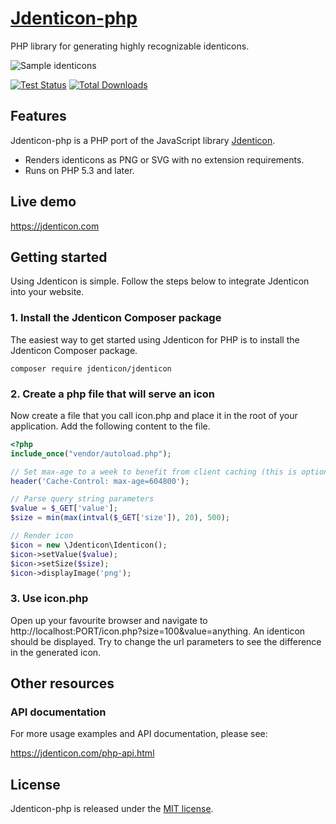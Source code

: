 # [Jdenticon-php](https://jdenticon.com)
PHP library for generating highly recognizable identicons.

![Sample identicons](https://jdenticon.com/hosted/github-samples.png)

[![Test Status](https://github.com/dmester/jdenticon-php/workflows/Tests/badge.svg)](https://travis-ci.org/dmester/jdenticon-php/actions)
[![Total Downloads](https://poser.pugx.org/jdenticon/jdenticon/downloads)](https://packagist.org/packages/jdenticon/jdenticon)

## Features
Jdenticon-php is a PHP port of the JavaScript library [Jdenticon](https://github.com/dmester/jdenticon).

* Renders identicons as PNG or SVG with no extension requirements.
* Runs on PHP 5.3 and later.

## Live demo
https://jdenticon.com

## Getting started
Using Jdenticon is simple. Follow the steps below to integrate Jdenticon into your website.

### 1. Install the Jdenticon Composer package
The easiest way to get started using Jdenticon for PHP is to install the Jdenticon Composer package.

```
composer require jdenticon/jdenticon
```

### 2. Create a php file that will serve an icon
Now create a file that you call icon.php and place it in the root of your application. Add the following content to the file.

```PHP
<?php
include_once("vendor/autoload.php");

// Set max-age to a week to benefit from client caching (this is optional)
header('Cache-Control: max-age=604800');

// Parse query string parameters
$value = $_GET['value'];
$size = min(max(intval($_GET['size']), 20), 500);

// Render icon
$icon = new \Jdenticon\Identicon();
$icon->setValue($value);
$icon->setSize($size);
$icon->displayImage('png');
```

### 3. Use icon.php
Open up your favourite browser and navigate to http://localhost:PORT/icon.php?size=100&value=anything. 
An identicon should be displayed. Try to change the url parameters to see the difference in the generated icon.

## Other resources
### API documentation
For more usage examples and API documentation, please see:

https://jdenticon.com/php-api.html

## License
Jdenticon-php is released under the [MIT license](https://github.com/dmester/jdenticon-php/blob/master/LICENSE).
